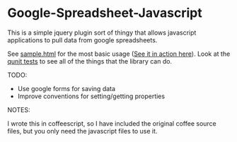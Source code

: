 Google-Spreadsheet-Javascript
=============================

This is a simple jquery plugin sort of thingy that allows javascript applications to pull data from google spreadsheets.


See [sample.html](https://github.com/mikeymckay/google-spreadsheet-javascript/blob/master/sample.html) for the most basic usage ([See it in action here](http://mikeymckay.github.com/google-spreadsheet-javascript/sample.html])).
Look at the [qunit tests](https://github.com/mikeymckay/google-spreadsheet-javascript/blob/master/tests) to see all of the things that the library can do.


TODO:

* Use google forms for saving data
* Improve conventions for setting/getting properties

NOTES:

I wrote this in coffeescript, so I have included the original coffee source files, but you only need the javascript files to use it.

